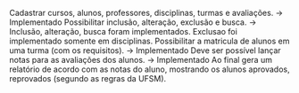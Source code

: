 Cadastrar cursos, alunos, professores, disciplinas, turmas e avaliações. -> Implementado
Possibilitar inclusão, alteração, exclusão e busca. -> Inclusão, alteração, busca foram implementados. Exclusao foi implementado somente em disciplinas.
Possibilitar a matricula de alunos em uma turma (com os requisitos). -> Implementado
Deve ser possível lançar notas para as avaliações dos alunos. -> Implementado
Ao final gera um relatório de acordo com as notas do aluno, mostrando os alunos aprovados, reprovados (segundo as regras da UFSM).
